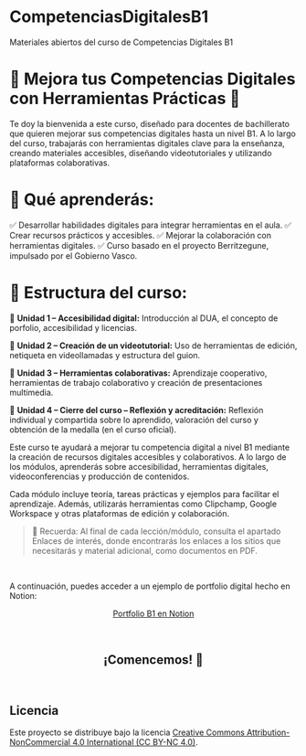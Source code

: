 # CompetenciasDigitalesB1
Materiales abiertos del curso de Competencias Digitales B1

# 🔹 Mejora tus Competencias Digitales con Herramientas Prácticas 🔹

Te doy la bienvenida a este curso, diseñado para docentes de bachillerato que quieren mejorar sus competencias digitales hasta un nivel B1. A lo largo del curso, trabajarás con herramientas digitales clave para la enseñanza, creando materiales accesibles, diseñando videotutoriales y utilizando plataformas colaborativas.

# 📌 Qué aprenderás:
✅ Desarrollar habilidades digitales para integrar herramientas en el aula.
✅ Crear recursos prácticos y accesibles.
✅ Mejorar la colaboración con herramientas digitales.
✅ Curso basado en el proyecto Berritzegune, impulsado por el Gobierno Vasco.

# 📌 Estructura del curso:

🔹 **Unidad 1 – Accesibilidad digital:** Introducción al DUA, el concepto de porfolio, accesibilidad y licencias. 

🔹 **Unidad 2 – Creación de un videotutorial:** Uso de herramientas de edición, netiqueta en videollamadas y estructura del guion.

🔹 **Unidad 3 – Herramientas colaborativas:** Aprendizaje cooperativo, herramientas de trabajo colaborativo y creación de presentaciones multimedia.

🔹 **Unidad 4 – Cierre del curso – Reflexión y acreditación:** Reflexión individual y compartida sobre lo aprendido, valoración del curso y obtención de la medalla (en el curso oficial).
</br>

Este curso te ayudará a mejorar tu competencia digital a nivel B1 mediante la creación de recursos digitales accesibles y colaborativos. A lo largo de los módulos, aprenderás sobre accesibilidad, herramientas digitales, videoconferencias y producción de contenidos.

Cada módulo incluye teoría, tareas prácticas y ejemplos para facilitar el aprendizaje. Además, utilizarás herramientas como Clipchamp, Google Workspace y otras plataformas de edición y colaboración.

> 📌 Recuerda: Al final de cada lección/módulo, consulta el apartado Enlaces de interés, donde encontrarás los enlaces a los sitios que necesitarás y material adicional, como documentos en PDF.

</br>

A continuación, puedes acceder a un ejemplo de portfolio digital hecho en Notion:

<p align="center">
<a href= "https://eriksenwolf.notion.site/Competencias-Digitales-B1-Eduki-Digitalak-1d04e3ab08e380b38a9be644907de330">Portfolio B1 en Notion</a>
</p>
</br>

<h2 align="center">¡Comencemos! 🚀</h2> </br>

## Licencia
Este proyecto se distribuye bajo la licencia 
[Creative Commons Attribution-NonCommercial 4.0 International (CC BY-NC 4.0)](https://creativecommons.org/licenses/by-nc/4.0/).
